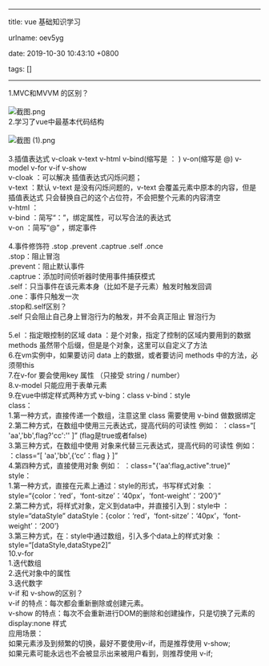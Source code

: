 
---

title: vue 基础知识学习

urlname: oev5yg

date: 2019-10-30 10:43:10 +0800

tags: []

---

1.MVC和MVVM 的区别？<br />
<br />![截图.png](https://cdn.nlark.com/yuque/0/2019/png/319940/1572403509120-1f91fad6-e14b-4d75-96cc-6f29f8ec9b45.png#align=left&display=inline&height=637&name=%E6%88%AA%E5%9B%BE.png&originHeight=637&originWidth=1545&search=&size=683817&status=done&width=1545)<br />2.学习了vue中最基本代码结构<br />
<br />![截图 (1).png](https://cdn.nlark.com/yuque/0/2019/png/319940/1572403517442-7e3fb6dc-8400-452d-96b7-81a581c12c24.png#align=left&display=inline&height=732&name=%E6%88%AA%E5%9B%BE%20%281%29.png&originHeight=732&originWidth=1129&search=&size=264047&status=done&width=1129)<br />
<br />3.插值表达式  v-cloak  v-text  v-html  v-bind(缩写是 ： )  v-on(缩写是 @)  v-model  v-for  v-if  v-show<br />v-cloak ：可以解决 插值表达式闪烁问题；<br />v-text   ：默认 v-text 是没有闪烁问题的，v-text 会覆盖元素中原本的内容，但是  插值表达式  只会替换自己的这个占位符，不会把整个元素的内容清空<br />v-html  ：<br />v-bind  ：简写“：”，绑定属性，可以写合法的表达式<br />v-on    ：简写“@” ，绑定事件<br />
<br />4.事件修饰符   .stop  .prevent  .captrue  .self  .once<br />.stop：阻止冒泡<br />.prevent：阻止默认事件<br />.captrue：添加时间侦听器时使用事件捕获模式<br />.self：只当事件在该元素本身（比如不是子元素）触发时触发回调<br />.one：事件只触发一次<br />.stop和.self区别？<br />.self 只会阻止自己身上冒泡行为的触发，并不会真正阻止 冒泡行为<br />
<br />5.el ：指定眼控制的区域  data ：是个对象，指定了控制的区域内要用到的数据  methods 虽然带个后缀，但是是个对象，这里可以自定义了方法<br />6.在vm实例中，如果要访问 data 上的数据，或者要访问 methods 中的方法，必须带this<br />7.在v-for 要会使用key 属性 （只接受 string / number）<br />8.v-model 只能应用于表单元素<br />9.在vue中绑定样式两种方式  v-bing：class  v-bind：style<br />class：<br />1.第一种方式，直接传递一个数组，注意这里 class 需要使用  v-bind  做数据绑定<br />2.第二种方式，在数组中使用三元表达式，提高代码的可读性 例如： ：class=“[ 'aa','bb',flag?'cc':'' ]”   (flag是true或者false)<br />3.第三种方式，在数组中使用 对象来代替三元表达式，提高代码的可读性  例如：  ：class=“[ 'aa','bb',{‘cc’：flag } ]”<br />4.第四种方式，直接使用对象  例如： ：class="{‘aa’:flag,active":true}“<br />style：<br />1.第一种方式，直接在元素上通过：style的形式，书写样式对象  ：style=“{color：‘red’，‘font-sitze’：‘40px’，‘font-weight’：‘200’}”<br />2.第二种方式，将样式对象，定义到data中，并直接引入到：style中  ：style=“dataStyle”  dataStyle：{color：‘red’，‘font-sitze’：‘40px’，‘font-weight’：‘200’}<br />3.第三种方式，在：style中通过数组，引入多个data上的样式对象 ：style=“[dataStyle,dataStype2]”<br />10.v-for<br />1.迭代数组<br />2.迭代对象中的属性<br />3.迭代数字<br />v-if 和 v-show的区别？<br />v-if 的特点：每次都会重新删除或创建元素。<br />v-show  的特点：每次不会重新进行DOM的删除和创建操作，只是切换了元素的display:none 样式<br />应用场景：<br />如果元素涉及到频繁的切换，最好不要使用v-if，而是推荐使用 v-show;<br />如果元素可能永远也不会被显示出来被用户看到，则推荐使用 v-if;

